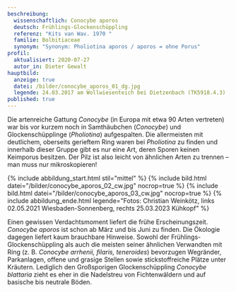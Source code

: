 ```yaml
---
beschreibung:
  wissenschaftlich: Conocybe aporos
  deutsch: Frühlings-Glockenschüppling
  referenz: "Kits van Wav. 1970 "
  familie: Bolbitiaceae
  synonym: "Synonym: Pholiotina aporos / aporos = ohne Porus"
profil:
  aktualisiert: 2020-07-27
  autor_in: Dieter Gewalt
hauptbild:
  anzeige: true
  datei: /bilder/conocybe_aporos_01_dg.jpg
  legende: 24.03.2017 am Wollwiesenteich bei Dietzenbach (TK5918.4.3)
published: true
---
```

Die artenreiche Gattung *Conocybe* (in Europa mit etwa 90 Arten vertreten) war bis vor kurzem noch in Samthäubchen (*Conocybe*) und Glockenschüpplinge (*Pholiotina*) aufgespalten. Die allermeisten mit deutlichem, oberseits gerieftem Ring waren bei *Pholiotina* zu finden und innerhalb dieser Gruppe gibt es nur eine Art, deren Sporen keinen Keimporus besitzen. Der Pilz ist also leicht von ähnlichen Arten zu trennen – man muss nur mikroskopieren!

{% include abbildung_start.html stil="mittel" %}
{% include bild.html datei="/bilder/conocybe_aporos_02_cw.jpg" nocrop=true %}
{% include bild.html datei="/bilder/conocybe_aporos_03_cw.jpg" nocrop=true %}
{% include abbildung_ende.html legende="Fotos: Christian Weinkötz, links 02.05.2021 Wiesbaden-Sonnenberg, rechts 25.03.2023 Kühkopf" %}

Einen gewissen Verdachtsmoment liefert die frühe Erscheinungszeit. *Conocybe aporos* ist schon ab März und bis Juni zu finden. Die Ökologie dagegen liefert kaum brauchbare Hinweise. Sowohl der Frühlings-Glockenschüppling als auch die meisten seiner ähnlichen Verwandten mit Ring (z. B. *Conocybe arrhenii, filaris, teneroides*) bevorzugen Wegränder, Parkanlagen, offene und grasige Stellen sowie stickstoffreiche Plätze unter Kräutern. Lediglich den Großsporigen Glockenschüppling *Conocybe blattaria* zieht es eher in die Nadelstreu von Fichtenwäldern und auf basische bis neutrale Böden.